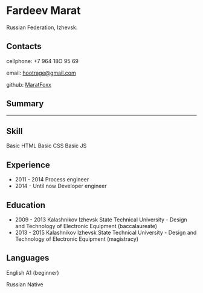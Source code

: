 # Fardeev Marat 
  Russian Federation, Izhevsk.

## Contacts

cellphone: +7 964 18O 95 69

email: hootrage@gmail.com

github: [MaratFoxx](https://github.com/MaratFoxx)

## Summary
---------
## Skill

Basic HTML
Basic CSS
Basic JS

## Experience

  * 2011 - 2014 Process engineer
  * 2014 - Until now Developer engineer

## Education

* 2009 - 2013 Kalashnikov Izhevsk State Technical University - Design and Technology of Electronic Equipment (baccalaureate)
* 2013 - 2015 Kalashnikov Izhevsk State Technical University - Design and Technology of Electronic Equipment (magistracy)

## Languages

English A1 (beginner)

Russian Native
